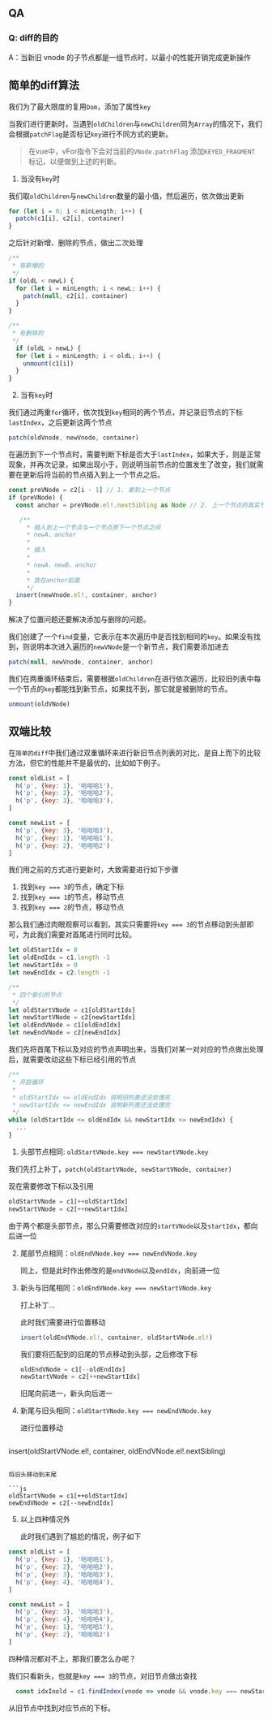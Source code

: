 ## QA

### Q: diff的目的

A：当新旧 vnode 的子节点都是一组节点时，以最小的性能开销完成更新操作

## 简单的diff算法

我们为了最大限度的复用`Dom`，添加了属性`key`

当我们进行更新时，当遇到`oldChildren`与`newChildren`同为`Array`的情况下，我们会根据`patchFlag`是否标记`key`进行不同方式的更新。

> 在vue中，vFor指令下会对当前的`VNode.patchFlag` 添加`KEYED_FRAGMENT` 标记，以便做到上述的判断。

1. 当没有`key`时

我们取`oldChildren`与`newChildren`数量的最小值，然后遍历，依次做出更新

```js
for (let i = 0; i < minLength; i++) {
  patch(c1[i], c2[i], container)
}
```

之后针对新增、删除的节点，做出二次处理

```js
/**
 * 有新增的
 */
if (oldL < newL) {
  for (let i = minLength; i < newL; i++) {
    patch(null, c2[i], container)
  }
}

/**
 * 有删除的
 */
  if (oldL > newL) {
  for (let i = minLength; i < oldL; i++) {
    unmount(c1[i])
  }
}
```

2. 当有`key`时

我们通过两重`for`循环，依次找到`key`相同的两个节点，并记录旧节点的下标`lastIndex`，之后更新这两个节点

```js
patch(oldVnode, newVnode, container)
```

在遍历到下一个节点时，需要判断下标是否大于`lastIndex`，如果大于，则是正常现象，并再次记录，如果出现小于，则说明当前节点的位置发生了改变，我们就需要在更新后将当前的节点插入到上一个节点之后。

```js
const preVNode = c2[i - 1] // 1. 拿到上一个节点
if (preVNode) {
  const anchor = preVNode.el!.nextSibling as Node // 2. 上一个节点的真实节点，它的下一个节点

   /**
     * 插入到上一个节点与一个节点原下一个节点之间
     * newA、anchor
     * 
     * 插入
     * 
     * newA、newB、anchor
     * 
     * 放在anchor前面
     */
  insert(newVnode.el!, container, anchor)
}
```

解决了位置问题还要解决添加与删除的问题。

我们创建了一个`find`变量，它表示在本次遍历中是否找到相同的`key`。如果没有找到，则说明本次进入遍历的`newVNode`是一个新节点，我们需要添加进去
```js
patch(null, newVnode, container, anchor)
```

我们在两重循环结束后，需要根据`oldChildren`在进行依次遍历，比较旧列表中每一个节点的`key`都能找到新节点，如果找不到，那它就是被删除的节点。

```js
unmount(oldVNode)
```

## 双端比较

在`简单的diff`中我们通过双重循环来进行新旧节点列表的对比，是自上而下的比较方法，但它的性能并不是最优的，比如如下例子。

```js
const oldList = [
  h('p', {key: 1}, '哈哈哈1'),
  h('p', {key: 2}, '哈哈哈2'),
  h('p', {key: 3}, '哈哈哈3'),
]

const newList = [
  h('p', {key: 3}, '哈哈哈3'),
  h('p', {key: 1}, '哈哈哈1'),
  h('p', {key: 2}, '哈哈哈2')
]
```

我们用之前的方式进行更新时，大致需要进行如下步骤

1. 找到`key === 3`的节点，确定下标
2. 找到`key === 1`的节点，移动节点
3. 找到`key === 2`的节点，移动节点

那么我们通过肉眼观察可以看到，其实只需要将`key === 3`的节点移动到头部即可，为此我们需要对首尾进行同时比较。

```js
let oldStartIdx = 0
let oldEndIdx = c1.length -1
let newStartIdx = 0
let newEndIdx = c2.length -1

/**
 * 四个索引的节点
 */
let oldStartVNode = c1[oldStartIdx]
let newStartVNode = c2[newStartIdx]
let oldEndVNode = c1[oldEndIdx]
let newEndVNode = c2[newEndIdx]
```

我们先将首尾下标以及对应的节点声明出来，当我们对某一对对应的节点做出处理后，就需要改动这些下标已经引用的节点

```js
/**
 * 开启循环
 * 
 * oldStartIdx <= oldEndIdx 说明旧列表还没处理完
 * newStartIdx <= newEndIdx 说明新列表还没处理完
 */
while (oldStartIdx <= oldEndIdx && newStartIdx <= newEndIdx) {
  ...
}
```

1. 头部节点相同: `oldStartVNode.key === newStartVNode.key`

  我们先打上补丁，`patch(oldStartVNode, newStartVNode, container)`

  现在需要修改下标以及引用

  ```js
  oldStartVNode = c1[++oldStartIdx]
  newStartVNode = c2[++newStartIdx]
  ```

  由于两个都是头部节点，那么只需要修改对应的`startVNode`以及`startIdx`，都向后进一位

2. 尾部节点相同：`oldEndVNode.key === newEndVNode.key`

   同上，但是此时作出修改的是`endVNode`以及`endIdx`，向前进一位

3. 新头与旧尾相同：`oldEndVNode.key === newStartVNode.key`

   打上补丁...

   此时我们需要进行位置移动

   ```js
   insert(oldEndVNode.el!, container, oldStartVNode.el!)
   ```

   我们要将匹配到的旧尾的节点移动到头部，之后修改下标
   ```js
   oldEndVNode = c1[--oldEndIdx]
   newStartVNode = c2[++newStartIdx]
   ```

   旧尾向前进一，新头向后进一

4. 新尾与旧头相同：`oldStartVNode.key === newEndVNode.key`

    进行位置移动

   ```js
  insert(oldStartVNode.el!, container, oldEndVNode.el!.nextSibling)
   ```

   将旧头移动到末尾

   ```js
   oldStartVNode = c1[++oldStartIdx]
   newEndVNode = c2[--newEndIdx]
   ```

5. 以上四种情况外

   此时我们遇到了尴尬的情况，例子如下

```js
const oldList = [
  h('p', {key: 1}, '哈哈哈1'),
  h('p', {key: 2}, '哈哈哈2'),
  h('p', {key: 3}, '哈哈哈3'),
  h('p', {key: 4}, '哈哈哈4'),
]

const newList = [
  h('p', {key: 3}, '哈哈哈3'),
  h('p', {key: 4}, '哈哈哈4'),
  h('p', {key: 1}, '哈哈哈1'),
  h('p', {key: 2}, '哈哈哈2')
]
```

  四种情况都对不上，那我们要怎么办呢？

  我们只看新头，也就是`key === 3`的节点，对旧节点做出查找

  ```js
    const idxInold = c1.findIndex(vnode => vnode && vnode.key === newStartVNode.key)
  ```

  从旧节点中找到对应节点的下标。

  